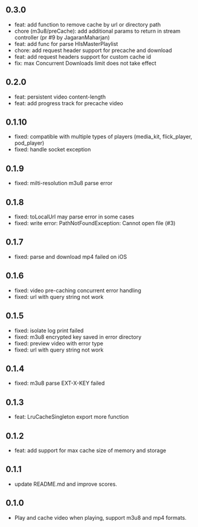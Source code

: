 ## 0.3.0

- feat: add function to remove cache by url or directory path
- chore (m3u8/preCache): add additional params to return in stream controller (pr #9 by
  JagaranMaharjan)
- feat: add func for parse HlsMasterPlaylist
- chore: add request header support for precache and download
- feat: add request headers support for custom cache id
- fix: max Concurrent Downloads limit does not take effect

## 0.2.0

- feat: persistent video content-length
- feat: add progress track for precache video

## 0.1.10

- fixed: compatible with multiple types of players (media_kit, flick_player, pod_player)
- fixed: handle socket exception

## 0.1.9

- fixed: milti-resolution m3u8 parse error

## 0.1.8

- fixed: toLocalUrl may parse error in some cases
- fixed: write error: PathNotFoundException: Cannot open file (#3)

## 0.1.7

- fixed: parse and download mp4 failed on iOS

## 0.1.6

- fixed: video pre-caching concurrent error handling
- fixed: url with query string not work

## 0.1.5

- fixed: isolate log print failed
- fixed: m3u8 encrypted key saved in error directory
- fixed: preview video with error type
- fixed: url with query string not work

## 0.1.4

- fixed: m3u8 parse EXT-X-KEY failed

## 0.1.3

- feat: LruCacheSingleton export more function

## 0.1.2

- feat: add support for max cache size of memory and storage

## 0.1.1

- update README.md and improve scores.

## 0.1.0

- Play and cache video when playing, support m3u8 and mp4 formats.

